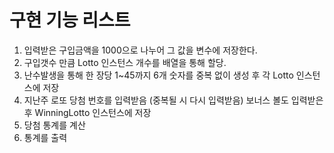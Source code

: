 # 구현 기능 리스트
1. 입력받은 구입금액을 1000으로 나누어 그 값을 변수에 저장한다.
2. 구입갯수 만큼 Lotto 인스턴스 개수를 배열을 통해 할당.
3. 난수발생을 통해 한 장당 1~45까지 6개 숫자를 중복
    없이 생성 후 각 Lotto 인스턴스에 저장
4. 지난주 로또 당첨 번호를 입력받음 
    (중복될 시 다시 입력받음)
    보너스 볼도 입력받은후 WinningLotto 인스턴스에
    저장
5. 당첨 통계를 계산
6. 통계를 출력
     